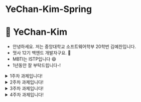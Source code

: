 # YeChan-Kim-Spring

# :pushpin: YeChan-Kim

- 안녕하세요. 저는 중앙대학교 소프트웨어학부 20학번 김예찬입니다.
- 멋사 12기 백엔드 개발자구요. :lion:
- MBTI는 ISTP입니다 :smile:
- 1년동안 잘 부탁드립니다-!

<details>
<summary>1주차 과제입니다!</summary>
<div markdown="1">

  - "/health" 엔드포인트로 health check를 하는 모습입니다.
  <img width="676" alt="image" src="https://github.com/user-attachments/assets/6d9d079b-59ee-4fc8-9b82-fb7eb8099f15">


  - 동작 flow diagram 그리기
  <img width="600" alt="image" src="https://github.com/user-attachments/assets/473b61a9-ac66-4c94-bf3c-be6d38025c5e">

</div>
</details>


<details>
<summary>2주차 과제입니다!</summary>
<div markdown="1">

- <스탠다드 과제> table이 잘 생성된 모습
  <img width="697" alt="image" src="https://github.com/user-attachments/assets/b62d0a2a-3ef2-4bdd-98ec-3485f0ea9ad0">

</div>
</details>

<details>
<summary>3주차 과제입니다!</summary>
<div markdown="1">

- <실습> 세션 중 실습한 페이징 코드 데이터 넣어서 실행 결과 확인해보기

  <img width="194" alt="image" src="https://github.com/user-attachments/assets/2c573f32-47bb-412c-951b-bfdb3e99c060">

- <스탠다드 과제> 1. Member의 나이가 20 이상인 경우만 조회하고, 이름을 기준으로 오름차순 정렬된 페이징 결과를 반환하는 로직을 작성하세요.
  
  <img width="250" alt="image" src="https://github.com/user-attachments/assets/6fe01b5c-499e-45a3-bca6-e9d9c49e1e7a">


- <스탠다드 과제> 2. Member의 이름이 주어진 값으로 시작하는 경우만 필터링하고, 페이징된 결과를 반환하세요.

  <img width="263" alt="image" src="https://github.com/user-attachments/assets/6d07abf8-3cfa-4bb8-8662-30d8a7e359ee">


</div>
</details>

<details>
<summary>4주차 과제입니다!</summary>
<div markdown="1">

- <실습> Create

  <img width="659" alt="image" src="https://github.com/user-attachments/assets/6f7c3af2-ebf7-4bed-927c-9eb1835fee68">

- <실습> Read

  <img width="673" alt="image" src="https://github.com/user-attachments/assets/532e1819-345b-416c-a5ed-f55416e415ef">

- <스탠다드 과제> 1. Update

  <img width="650" alt="image" src="https://github.com/user-attachments/assets/038f1f49-b927-40ba-b8e4-23f9350a73fb">

- <스탠다드 과제> 2. Delete

  <img width="674" alt="image" src="https://github.com/user-attachments/assets/a958636c-b4cc-487f-b0f5-510a624427f7">

</div>
</details>